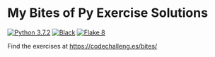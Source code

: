 # My Bites of Py Exercise Solutions
[![Python 3.7.2](https://img.shields.io/badge/python-3.7.2-blue.svg)](https://www.python.org/downloads/release/python-372/) [![Black](https://img.shields.io/badge/Format-Black-lightgrey.svg)](https://github.com/python/black) [![Flake 8](https://img.shields.io/badge/Linting-Flake8-orange.svg)](https://pypi.org/project/flake8/)

Find the exercises at https://codechalleng.es/bites/
